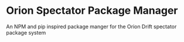 # Orion Spectator Package Manager
An NPM and pip inspired package manger for the Orion Drift spectator package system
